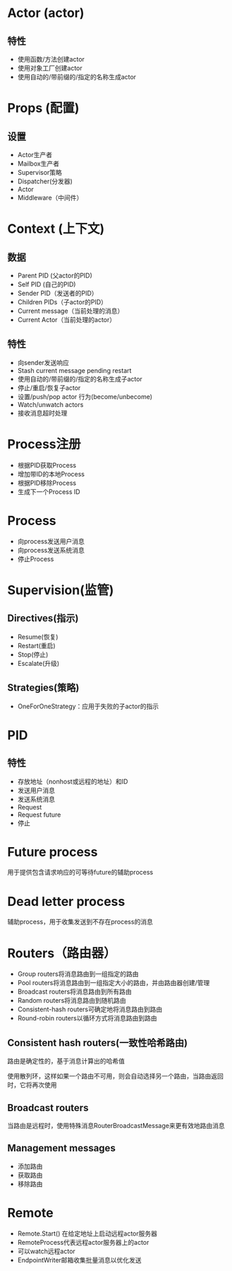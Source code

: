 # Actor (actor)

## 特性
- 使用函数/方法创建actor
- 使用对象工厂创建actor
- 使用自动的/带前缀的/指定的名称生成actor

# Props (配置)

## 设置
- Actor生产者
- Mailbox生产者
- Supervisor策略
- Dispatcher(分发器)
- Actor
- Middleware（中间件）

# Context (上下文)

## 数据
- Parent PID (父actor的PID)
- Self PID (自己的PID)
- Sender PID（发送者的PID）
- Children PIDs（子actor的PID）
- Current message（当前处理的消息）
- Current Actor（当前处理的actor）

## 特性
- 向sender发送响应
- Stash current message pending restart
- 使用自动的/带前缀的/指定的名称生成子actor
- 停止/重启/恢复子actor
- 设置/push/pop actor 行为(become/unbecome)
- Watch/unwatch actors
- 接收消息超时处理

# Process注册

- 根据PID获取Process
- 增加带ID的本地Process
- 根据PID移除Process
- 生成下一个Process ID

# Process

- 向process发送用户消息
- 向process发送系统消息
- 停止Process

# Supervision(监管)

## Directives(指示)
- Resume(恢复)
- Restart(重启)
- Stop(停止)
- Escalate(升级)
## Strategies(策略)
- OneForOneStrategy：应用于失败的子actor的指示

# PID

## 特性
- 存放地址（nonhost或远程的地址）和ID
- 发送用户消息
- 发送系统消息
- Request
- Request future
- 停止

# Future process

用于提供包含请求响应的可等待future的辅助process

# Dead letter process

辅助process，用于收集发送到不存在process的消息

# Routers（路由器）

- Group routers将消息路由到一组指定的路由
- Pool routers将消息路由到一组指定大小的路由，并由路由器创建/管理
- Broadcast routers将消息路由到所有路由
- Random routers将消息路由到随机路由
- Consistent-hash routers可确定地将消息路由到路由
- Round-robin routers以循环方式将消息路由到路由

## Consistent hash routers(一致性哈希路由)
路由是确定性的，基于消息计算出的哈希值

使用散列环，这样如果一个路由不可用，则会自动选择另一个路由，当路由返回时，它将再次使用

## Broadcast routers

当路由是远程时，使用特殊消息RouterBroadcastMessage来更有效地路由消息

## Management messages

- 添加路由
- 获取路由
- 移除路由

# Remote

- Remote.Start() 在给定地址上启动远程actor服务器
- RemoteProcess代表远程actor服务器上的actor
- 可以watch远程actor
- EndpointWriter邮箱收集批量消息以优化发送